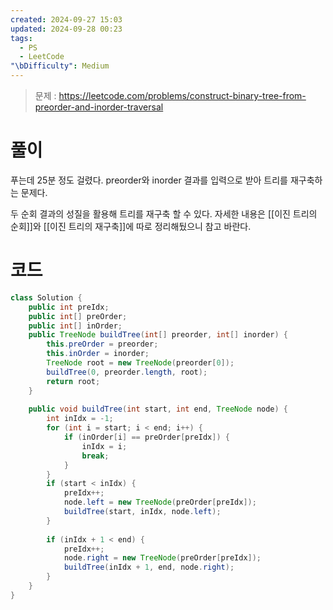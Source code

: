 ```yaml
---
created: 2024-09-27 15:03
updated: 2024-09-28 00:23
tags:
  - PS
  - LeetCode
"\bDifficulty": Medium
---
```


> 문제 : https://leetcode.com/problems/construct-binary-tree-from-preorder-and-inorder-traversal

# 풀이
푸는데 25분 정도 걸렸다.
preorder와 inorder 결과를 입력으로 받아 트리를 재구축하는 문제다.

두 순회 결과의 성질을 활용해 트리를 재구축 할 수 있다.
자세한 내용은 [[이진 트리의 순회]]와 [[이진 트리의 재구축]]에 따로 정리해뒀으니 참고 바란다.
# 코드
```java
class Solution {  
    public int preIdx;  
    public int[] preOrder;  
    public int[] inOrder;  
    public TreeNode buildTree(int[] preorder, int[] inorder) {  
        this.preOrder = preorder;  
        this.inOrder = inorder;  
        TreeNode root = new TreeNode(preorder[0]);  
        buildTree(0, preorder.length, root);  
        return root;  
    }  
  
    public void buildTree(int start, int end, TreeNode node) {  
        int inIdx = -1;  
        for (int i = start; i < end; i++) {  
            if (inOrder[i] == preOrder[preIdx]) {  
                inIdx = i;  
                break;  
            }  
        }  
        if (start < inIdx) {  
            preIdx++;  
            node.left = new TreeNode(preOrder[preIdx]);  
            buildTree(start, inIdx, node.left);  
        }  
  
        if (inIdx + 1 < end) {  
            preIdx++;  
            node.right = new TreeNode(preOrder[preIdx]);  
            buildTree(inIdx + 1, end, node.right);  
        }  
    }  
}
```